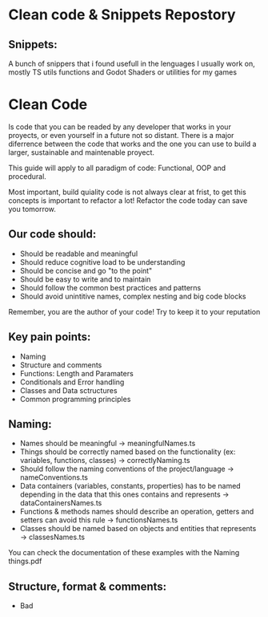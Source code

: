 # Clean code & Snippets Repostory

## Snippets:

A bunch of snippers that i found usefull in the lenguages I usually work on, mostly TS utils functions and Godot Shaders or utilities for my games 

# Clean Code 

Is code that you can be readed by any developer that works in your proyects, or even yourself in a future not so distant. There is a major diferrence between the code that works and the one you can use to build a larger, sustainable and maintenable proyect.

This guide will apply to all paradigm of code: Functional, OOP and procedural.

Most important, build quiality code is not always clear at frist, to get this concepts is important to refactor a lot! Refactor the code today can save you tomorrow.

## Our code should:

- Should be readable and meaningful
- Should reduce cognitive load to be understanding
- Should be concise and go "to the point"
- Should be easy to write and to maintain
- Should follow the common best practices and patterns
- Should avoid unintitive names, complex nesting and big code blocks

Remember, you are the author of your code! Try to keep it to your reputation

## Key pain points:

- Naming
- Structure and comments
- Functions: Length and Paramaters
- Conditionals and Error handling
- Classes and Data sctructures
- Common programming principles


## Naming:

- Names should be meaningful -> meaningfulNames.ts
- Things should be correctly named based on the functionality (ex: variables, functions, classes) -> correctlyNaming.ts
- Should follow the naming conventions of the project/language -> nameConventions.ts
- Data containers (variables, constants, properties) has to be named depending in the data that this ones contains and represents -> dataContainersNames.ts
- Functions & methods names should describe an operation, getters and setters can avoid this rule -> functionsNames.ts
- Classes should be named based on objects and entities that represents -> classesNames.ts

You can check the documentation of these examples with the Naming things.pdf

## Structure, format & comments:
- Bad